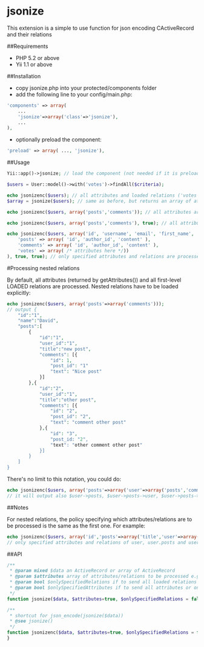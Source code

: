 jsonize
=======

This extension is a simple to use function for json encoding CActiveRecord and their relations

##Requirements

- PHP 5.2 or above
- Yii 1.1 or above

##Installation

- copy jsonize.php into your protected/components folder
- add the following line to your config/main.php: 
~~~php
'components' => array(
    ...
    'jsonize'=>array('class'=>'jsonize'),
    ...
),
~~~
- optionally preload the component:
~~~php
'preload' => array( ..., 'jsonize'),
~~~

##Usage

~~~php
Yii::app()->jsonize; // load the component (not needed if it is preloaded)

$users = User::model()->with('votes')->findAll($criteria);

echo jsonizenc($users); // all attributes and loaded relations ('votes' in this example) are processed
$array = jsonize($users); // same as before, but returns an array of attributes/relations, not a JSON-encoded string

echo jsonizenc($users, array('posts','comments')); // all attributes are processed, specified relations and loaded ones ('posts','comments' and 'votes') are processed

echo jsonizenc($users, array('posts','comments'), true); // all attributes are processed, but only specified relations ('posts','comments') are processed

echo jsonizenc($users, array('id', 'username', 'email', 'first_name', 'last_name', 
    'posts' => array( 'id', 'author_id', 'content' ),
    'comments' => array( 'id', 'author_id', 'content' ),
    'votes' => array( /* attributes here */))
), true, true); // only specified attributes and relations are processed
~~~

#Processing nested relations

By default, all attributes (returned by getAttributes()) and all first-level LOADED relations are processed. Nested relations have to be loaded explicitly:

~~~php
echo jsonizenc($users, array('posts'=>array('comments'))); 
// output {
	"id":"1",
	"name":"David",
	"posts":[
		{
			"id":"1",
			"user_id":"1",
			"title":"new post",
			"comments": [{
				"id": 1,
				"post_id": "1"
				"text": "Nice post"
			}]
		},{
			"id":"2",
			"user_id":"1",
			"title":"other post",
			"comments": [{
				"id": "2",
				"post_id": "2",
				"text": "comment other post"
			},{
				"id": "3",
				"post_id: "2",
				"text": "other comment other post"
			}]
		}
	]
}
~~~
There's no limit to this notation, you could do:
~~~php
echo jsonizenc($users, array('posts'=>array('user'=>array('posts','comments'))));
// it will output also $user->posts, $user->posts->user, $user->posts->user->posts and $user->posts->user->comments
~~~
##Notes

For nested relations, the policy specifying which attributes/relations are to be processed is the same as the first one. For example:
~~~php
echo jsonizenc($users, array('id','posts'=>array('title','user'=>array('name')), true, true)); 
// only specified attributes and relations of user, user.posts and user.posts.user will be processed
~~~

##API

~~~php
/**
 * @param mixed $data an ActiveRecord or array of ActiveRecord
 * @param $attributes array of attributes/relations to be processed e.g ['client','items' => ['product']] // nested relations
 * @param bool $onlySpecifiedRelations if to send all loaded relations or only the ones specified in $attributes 
 * @param bool $onlySpecifiedAttributes if to send all attributes or only the ones specified in $attributes 
 */
function jsonize($data, $attributes=true, $onlySpecifiedRelations = false, $onlySpecifiedAttributes = false);

/**
 * shortcut for json_encode(jsonize($data))
 * @see jsonize()
 */ 
function jsonizenc($data, $attributes=true, $onlySpecifiedRelations = false, $onlySpecifiedAttributes = false);
}

~~~
